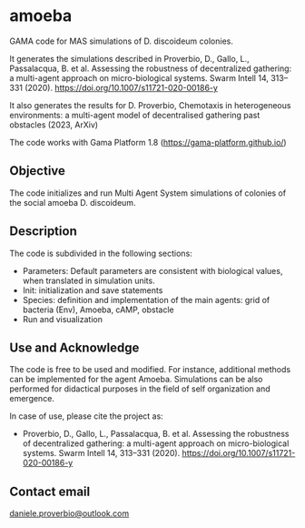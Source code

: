 # amoeba
GAMA code for MAS simulations of D. discoideum colonies.

It generates the simulations described in Proverbio, D., Gallo, L., Passalacqua, B. et al. Assessing the robustness of decentralized gathering: a multi-agent approach on micro-biological systems. Swarm Intell 14, 313–331 (2020). https://doi.org/10.1007/s11721-020-00186-y

It also generates the results for D. Proverbio, Chemotaxis in heterogeneous environments: a multi-agent model of decentralised gathering past obstacles (2023, ArXiv)

The code works with Gama Platform 1.8 (https://gama-platform.github.io/)

## Objective

The code initializes and run Multi Agent System simulations of colonies of the social amoeba D. discoideum. 


## Description
The code is subdivided in the following sections:

* Parameters: Default parameters are consistent with biological values, when translated in simulation units.
* Init: initialization and save statements
* Species: definition and implementation of the main agents: grid of bacteria (Env), Amoeba, cAMP, obstacle
* Run and visualization

## Use and Acknowledge
The code is free to be used and modified. For instance, additional methods can be implemented for the agent Amoeba. Simulations can be also performed for didactical purposes in the field of self organization and emergence.

In case of use, please cite the project as:
* Proverbio, D., Gallo, L., Passalacqua, B. et al. Assessing the robustness of decentralized gathering: a multi-agent approach on micro-biological systems. Swarm Intell 14, 313–331 (2020). https://doi.org/10.1007/s11721-020-00186-y

## Contact email
daniele.proverbio@outlook.com
